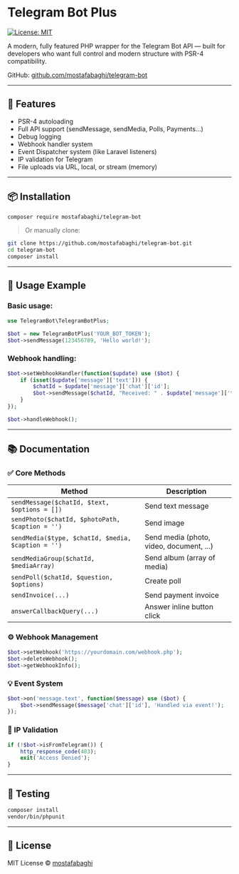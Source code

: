 # Telegram Bot Plus

[![License: MIT](https://img.shields.io/badge/License-MIT-yellow.svg)](https://opensource.org/licenses/MIT)

A modern, fully featured PHP wrapper for the Telegram Bot API — built for developers who want full control and modern structure with PSR-4 compatibility.

GitHub: [github.com/mostafabaghi/telegram-bot](https://github.com/mostafabaghi/telegram-bot)

---

## 🚀 Features

- PSR-4 autoloading
- Full API support (sendMessage, sendMedia, Polls, Payments...)
- Debug logging
- Webhook handler system
- Event Dispatcher system (like Laravel listeners)
- IP validation for Telegram
- File uploads via URL, local, or stream (memory)

---

## 📦 Installation

```bash
composer require mostafabaghi/telegram-bot
```

> Or manually clone:
```bash
git clone https://github.com/mostafabaghi/telegram-bot.git
cd telegram-bot
composer install
```

---

## 🔧 Usage Example

### Basic usage:

```php
use TelegramBot\TelegramBotPlus;

$bot = new TelegramBotPlus('YOUR_BOT_TOKEN');
$bot->sendMessage(123456789, 'Hello world!');
```

### Webhook handling:

```php
$bot->setWebhookHandler(function($update) use ($bot) {
    if (isset($update['message']['text'])) {
        $chatId = $update['message']['chat']['id'];
        $bot->sendMessage($chatId, "Received: " . $update['message']['text']);
    }
});

$bot->handleWebhook();
```

---

## 📚 Documentation

### ✅ Core Methods

| Method | Description |
|--------|-------------|
| `sendMessage($chatId, $text, $options = [])` | Send text message |
| `sendPhoto($chatId, $photoPath, $caption = '')` | Send image |
| `sendMedia($type, $chatId, $media, $caption = '')` | Send media (photo, video, document, ...) |
| `sendMediaGroup($chatId, $mediaArray)` | Send album (array of media) |
| `sendPoll($chatId, $question, $options)` | Create poll |
| `sendInvoice(...)` | Send payment invoice |
| `answerCallbackQuery(...)` | Answer inline button click |

### ⚙️ Webhook Management

```php
$bot->setWebhook('https://yourdomain.com/webhook.php');
$bot->deleteWebhook();
$bot->getWebhookInfo();
```

### 💡 Event System

```php
$bot->on('message.text', function($message) use ($bot) {
    $bot->sendMessage($message['chat']['id'], 'Handled via event!');
});
```

### 🔐 IP Validation

```php
if (!$bot->isFromTelegram()) {
    http_response_code(403);
    exit('Access Denied');
}
```

---

## 🧪 Testing

```bash
composer install
vendor/bin/phpunit
```

---

## 📜 License

MIT License © [mostafabaghi](https://github.com/mostafabaghi)
